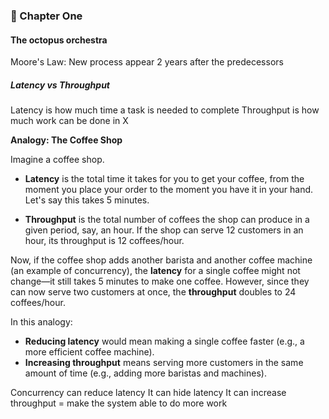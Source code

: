 ### 📖 Chapter One

#### The octopus orchestra

Moore's Law: New process appear 2 years after the predecessors

##### Latency vs Throughput
Latency is how much time a task is needed to complete
Throughput is how much work can be done in X

**Analogy: The Coffee Shop**

Imagine a coffee shop.

*   **Latency** is the total time it takes for you to get your coffee, from the moment you place your order to the moment you have it in your hand. Let's say this takes 5 minutes.

*   **Throughput** is the total number of coffees the shop can produce in a given period, say, an hour. If the shop can serve 12 customers in an hour, its throughput is 12 coffees/hour.

Now, if the coffee shop adds another barista and another coffee machine (an example of concurrency), the **latency** for a single coffee might not change—it still takes 5 minutes to make one coffee. However, since they can now serve two customers at once, the **throughput** doubles to 24 coffees/hour.

In this analogy:
- **Reducing latency** would mean making a single coffee faster (e.g., a more efficient coffee machine).
- **Increasing throughput** means serving more customers in the same amount of time (e.g., adding more baristas and machines).

Concurrency can reduce latency 
It can hide latency 
It can increase throughput = make the system able to do more work

